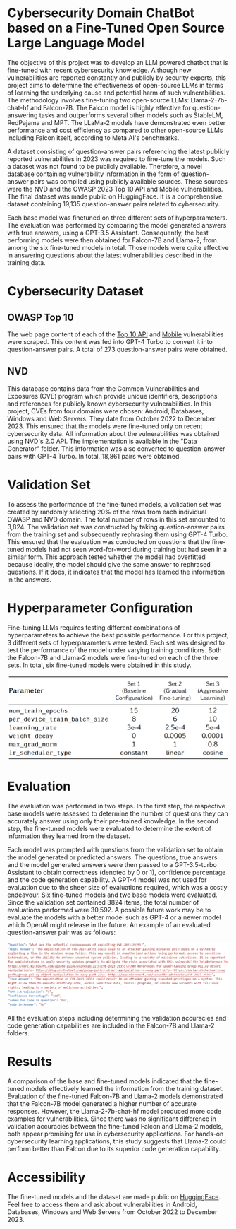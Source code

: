# Cybersecurity Domain ChatBot based on a Fine-Tuned Open Source Large Language Model

The objective of this project was to develop an LLM powered chatbot that is fine-tuned with recent cybersecurity knowledge. Although new vulnerabilities are reported constantly and publicly by security experts, this project aims to determine the effectiveness of open-source LLMs in terms of learning the underlying cause and potential harm of such vulnerabilities. The methodology involves fine-tuning two open-source LLMs: Llama-2-7b-chat-hf and Falcon-7B. The Falcon model is highly effective for question-answering tasks and outperforms several other models such as StableLM, RedPajama and MPT. The LLaMa-2 models have demonstrated even better performance and cost efficiency as compared to other open-source LLMs including Falcon itself, according to Meta AI's benchmarks.

A dataset consisting of question-answer pairs referencing the latest publicly reported vulnerabilities in 2023 was required to fine-tune the models. Such a dataset was not found to be publicly available. Therefore, a novel database containing vulnerability information in the form of question-answer pairs was compiled using publicly available sources. These sources were the NVD and the OWASP 2023 Top 10 API and Mobile vulnerabilities. The final dataset was made public on HuggingFace. It is a comprehensive dataset containing 19,135 question-answer pairs related to cybersecurity.

Each base model was finetuned on three different sets of hyperparameters. The evaluation was performed by comparing the model generated answers with true answers, using a GPT-3.5 Assistant. Consequently, the best performing models were then obtained for Falcon-7B and Llama-2, from among the six fine-tuned models in total. Those models were quite effective in answering questions about the latest vulnerabilities described in the training data.

# Cybersecurity Dataset

## OWASP Top 10
The web page content of each of the [Top 10 API](https://owasp.org/API-Security/editions/2023/en/0x11-t10/) and [Mobile](https://owasp.org/www-project-mobile-top-10/2023-risks/) vulnerabilities were scraped. This content was fed into GPT-4 Turbo to convert it into question-answer pairs. A total of 273 question-answer pairs were obtained.

## NVD
This database contains data from the Common Vulnerabilities and Exposures (CVE) program which provide unique identifiers, descriptions and references for publicly known cybersecurity vulnerabilities. In this project, CVEs from four domains were chosen: Android, Databases, Windows and Web Servers. They date from October 2022 to December 2023. This ensured that the models were fine-tuned only on recent cybersecurity data. All information about the vulnerabilities was obtained using NVD's 2.0 API. The implementation is available in the "Data Generator" folder. This information was also converted to question-answer pairs with GPT-4 Turbo. In total, 18,861 pairs were obtained.

# Validation Set
To assess the performance of the fine-tuned models, a validation set was created by randomly selecting 20% of the rows from each individual OWASP and NVD domain. The total number of rows in this set amounted to 3,824. The validation set was constructed by taking question-answer pairs from the training set and subsequently rephrasing them using GPT-4 Turbo. This ensured that the evaluation was conducted on questions that the fine-tuned models had not seen word-for-word during training but had seen in a similar form. This approach tested whether the model had overfitted because ideally, the model should give the same answer to rephrased questions. If it does, it indicates that the model has learned the information in the answers.

# Hyperparameter Configuration
Fine-tuning LLMs requires testing different combinations of hyperparameters to achieve the best possible performance. For this project, 3 different sets of hyperparameters were tested. Each set was designed to test the performance of the model under varying training conditions. Both the Falcon-7B and Llama-2 models were fine-tuned on each of the three sets. In total, six fine-tuned models were obtained in this study.

<img src="Images/hyperparameters.png" width="600" height="auto">

# Evaluation
The evaluation was performed in two steps. In the first step, the respective base models were assessed to determine the number of questions they can accurately answer using only their pre-trained knowledge. In the second step, the fine-tuned models were evaluated to determine the extent of information they learned from the dataset.

Each model was prompted with questions from the validation set to obtain the model generated or predicted answers. The questions, true answers and the model generated answers were then passed to a GPT-3.5-turbo Assistant to obtain correctness (denoted by 0 or 1), confidence percentage and the code generation capability. A GPT-4 model was not used for evaluation due to the sheer size of evaluations required, which was a costly endeavour. Six fine-tuned models and two base models were evaluated. Since the validation set contained 3824 items, the total number of evaluations performed were 30,592. A possible future work may be to evaluate the models with a better model such as GPT-4 or a newer model which OpenAI might release in the future. An example of an evaluated question-answer pair was as follows:

<img src="Images/values.png" width="700" height="auto">

All the evaluation steps including determining the validation accuracies and code generation capabilities are included in the Falcon-7B and Llama-2 folders.

# Results
A comparison of the base and fine-tuned models indicated that the fine-tuned models effectively learned the information from the training dataset. Evaluation of the fine-tuned Falcon-7B and Llama-2 models demonstrated that the Falcon-7B model generated a higher number of accurate responses. However, the Llama-2-7b-chat-hf model produced more code examples for vulnerabilities. Since there was no significant difference in validation accuracies between the fine-tuned Falcon and Llama-2 models, both appear promising for use in cybersecurity applications. For hands-on cybersecurity learning applications, this study suggests that Llama-2 could perform better than Falcon due to its superior code generation capability.

# Accessibility
The fine-tuned models and the dataset are made public on [HuggingFace](https://huggingface.co/shahrukh95). Feel free to access them and ask about vulnerabilities in Android, Databases, Windows and Web Servers from October 2022 to December 2023.
